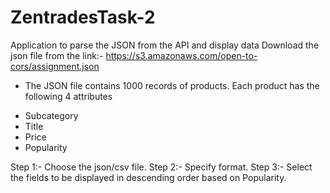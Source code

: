 # ZentradesTask-2
 Application to parse the JSON from the API and display data
Download the json file from the link:- https://s3.amazonaws.com/open-to-cors/assignment.json

- The JSON file contains 1000 records of products. Each product has the following 4 attributes 
* Subcategory
* Title
* Price
* Popularity 

Step 1:- Choose the json/csv file.
Step 2:- Specify format.
Step 3:- Select the fields to be displayed in descending order based on Popularity.

